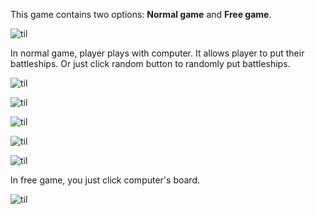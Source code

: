 
This game contains two options: **Normal game** and **Free game**.

![til](./resources/homepage.gif)



In normal game, player plays with computer. It allows player to put their battleships. Or just click random button to randomly put battleships.

![til](./resources/drag.gif)

![til](./resources/redrag.gif)

![til](./resources/changdir.gif)

![til](./resources/random.gif)

![til](./resources/normalgame.gif)




In free game, you just click computer's board.

![til](./resources/freegame.gif)
